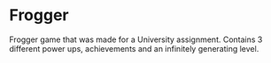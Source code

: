 # Frogger
 
 Frogger game that was made for a University assignment. Contains 3 different power ups, achievements and an infinitely generating level. 
